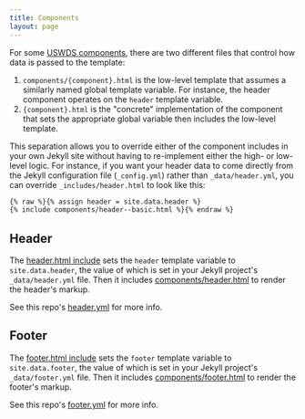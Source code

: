 ```yaml
---
title: Components
layout: page
---
```


For some [USWDS components](https://designsystem.digital.gov/components/), there are two different files that control how data is passed to
the template:

1. `components/{component}.html` is the low-level template that assumes a similarly named global template variable. For instance, the header component operates on the `header` template variable.
1. `{component}.html` is the "concrete" implementation of the component that sets the appropriate global variable then includes the low-level template.

This separation allows you to override either of the component includes in your own Jekyll site without having to re-implement either the high- or low-level logic. For instance, if you want your header data to come directly from the Jekyll configuration file (`_config.yml`) rather than `_data/header.yml`, you can override `_includes/header.html` to look like this:

```html
{% raw %}{% assign header = site.data.header %}
{% include components/header--basic.html %}{% endraw %}
```

## Header

The [header.html include](_includes/header.html) sets the `header` template variable to `site.data.header`, the value of which is set in your Jekyll project's `_data/header.yml` file. Then it includes [components/header.html](_includes/components/header.html) to render the header's markup.

See this repo's [header.yml](_data/header.yml) for more info.

## Footer

The [footer.html include](_includes/footer.html) sets the `footer` template variable to `site.data.footer`, the value of which is set in your Jekyll project's `_data/footer.yml` file. Then it includes [components/footer.html](_includes/components/footer.html) to
render the footer's markup.

See this repo's [footer.yml](_data/footer.yml) for more info.
